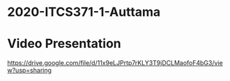 # 2020-ITCS371-1-Auttama
# Video Presentation
https://drive.google.com/file/d/11x9eLJPrtp7rKLY3T9jDCLMaofoF4bG3/view?usp=sharing
